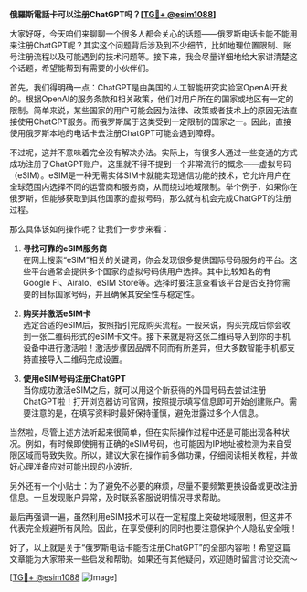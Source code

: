**俄羅斯電話卡可以注册ChatGPT吗？[[TG💪+ @esim1088](https://t.me/s/esim1088)]**

大家好呀，今天咱们来聊聊一个很多人都会关心的话题——俄罗斯电话卡能不能用来注册ChatGPT呢？其实这个问题背后涉及到不少细节，比如地理位置限制、账号注册流程以及可能遇到的技术问题等。接下来，我会尽量详细地给大家讲清楚这个话题，希望能帮到有需要的小伙伴们。

首先，我们得明确一点：ChatGPT是由美国的人工智能研究实验室OpenAI开发的。根据OpenAI的服务条款和相关政策，他们对用户所在的国家或地区有一定的限制。简单来说，某些国家的用户可能会因为法律、政策或者技术上的原因无法直接使用ChatGPT服务。而俄罗斯属于这类受到一定限制的国家之一。因此，直接使用俄罗斯本地的电话卡去注册ChatGPT可能会遇到障碍。

不过呢，这并不意味着完全没有解决办法。实际上，有很多人通过一些变通的方式成功注册了ChatGPT账户。这里就不得不提到一个非常流行的概念——虚拟号码（eSIM）。eSIM是一种无需实体SIM卡就能实现通信功能的技术，它允许用户在全球范围内选择不同的运营商和服务商，从而绕过地域限制。举个例子，如果你在俄罗斯，但能够获取到其他国家的虚拟号码，那么就有机会完成ChatGPT的注册过程。

那么具体该如何操作呢？让我们一步步来看：

1. **寻找可靠的eSIM服务商**  
   在网上搜索“eSIM”相关的关键词，你会发现很多提供国际号码服务的平台。这些平台通常会提供多个国家的虚拟号码供用户选择。其中比较知名的有Google Fi、Airalo、eSIM Store等。选择时要注意查看该平台是否支持你需要的目标国家号码，并且确保其安全性与稳定性。

2. **购买并激活eSIM卡**  
   选定合适的eSIM后，按照指引完成购买流程。一般来说，购买完成后你会收到一张二维码形式的eSIM卡文件。接下来就是将这张二维码导入到你的手机设备中进行激活啦！激活步骤因品牌不同而有所差异，但大多数智能手机都支持直接导入二维码完成设置。

3. **使用eSIM号码注册ChatGPT**  
   当你成功激活eSIM之后，就可以用这个新获得的外国号码去尝试注册ChatGPT啦！打开浏览器访问官网，按照提示填写信息即可开始创建账户。需要注意的是，在填写资料时最好保持谨慎，避免泄露过多个人信息。

当然啦，尽管上述方法听起来很简单，但在实际操作过程中还是可能出现各种状况。例如，有时候即使拥有正确的eSIM号码，也可能因为IP地址被检测为来自受限区域而导致失败。所以，建议大家在操作前多做功课，仔细阅读相关教程，并做好心理准备应对可能出现的小波折。

另外还有一个小贴士：为了避免不必要的麻烦，尽量不要频繁更换设备或更改注册信息。一旦发现账户异常，及时联系客服说明情况寻求帮助。

最后再强调一遍，虽然利用eSIM技术可以在一定程度上突破地域限制，但这并不代表完全规避所有风险。因此，在享受便利的同时也要注意保护个人隐私安全哦！

好了，以上就是关于“俄罗斯电话卡能否注册ChatGPT”的全部内容啦！希望这篇文章能为大家带来一些启发和帮助。如果还有其他疑问，欢迎随时留言讨论交流～  

[[TG💪+ @esim1088](https://t.me/s/esim1088) ![Image](https://i.postimg.cc/4NQfJmqS/Snipaste-2025-05-13-00-14-12.png)]